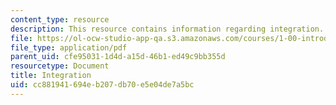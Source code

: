 ```yaml
---
content_type: resource
description: This resource contains information regarding integration.
file: https://ol-ocw-studio-app-qa.s3.amazonaws.com/courses/1-00-introduction-to-computers-and-engineering-problem-solving-spring-2012/cc881941694eb207db70e5e04de7a5bc_MIT1_00S12_Lec_32.pdf
file_type: application/pdf
parent_uid: cfe95031-1d4d-a15d-46b1-ed49c9bb355d
resourcetype: Document
title: Integration
uid: cc881941-694e-b207-db70-e5e04de7a5bc
---
```

